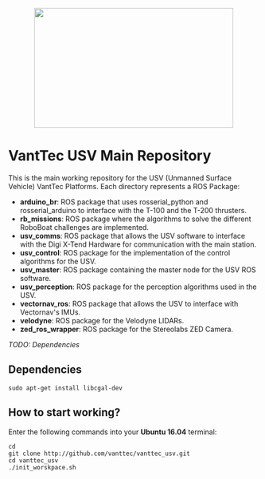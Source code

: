 <p align="center">
  <img src="https://github.com/vanttec/vanttec_usv/blob/master/docs/LogoNegro_Azul.png" width="400" height="240" align="center"/>

</p>

# VantTec USV Main Repository

This is the main working repository for the USV (Unmanned Surface Vehicle) VantTec Platforms. Each directory represents a ROS Package:

- **arduino_br**: ROS package that uses rosserial_python and rosserial_arduino to interface with the T-100 and the T-200 thrusters.
- **rb_missions**: ROS package where the algorithms to solve the different RoboBoat challenges are implemented.
- **usv_comms**: ROS package that allows the USV software to interface with the Digi X-Tend Hardware for communication with the main station.
- **usv_control**: ROS package for the implementation of the control algorithms for the USV.
- **usv_master**: ROS package containing the master node for the USV ROS software.
- **usv_perception**: ROS package for the perception algorithms used in the USV.
- **vectornav_ros**: ROS package that allows the USV to interface with Vectornav's IMUs.
- **velodyne**: ROS package for the Velodyne LIDARs.
- **zed_ros_wrapper**: ROS package for the Stereolabs ZED Camera.

*TODO: Dependencies*
## Dependencies
```
sudo apt-get install libcgal-dev
```

## How to start working?

Enter the following commands into your **Ubuntu 16.04** terminal:

```Shell
cd
git clone http://github.com/vanttec/vanttec_usv.git
cd vanttec_usv
./init_worskpace.sh
```


